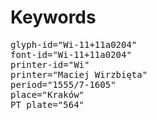 # Keywords
<pre>
glyph-id="Wi-11+11a0204"
font-id="Wi-11+11a0204"
printer-id="Wi"
printer="Maciej Wirzbięta"
period="1555/7-1605"
place="Kraków"
PT plate="564"
</pre>

